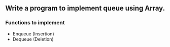 ## Write a program to implement queue using Array. 

### Functions to implement
- Enqueue (Insertion)
- Dequeue (Deletion)
